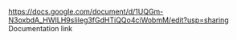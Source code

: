 https://docs.google.com/document/d/1UQGm-N3oxbdA_HWILH9sIileg3fGdHTiQQo4ciWobmM/edit?usp=sharing
Documentation link
